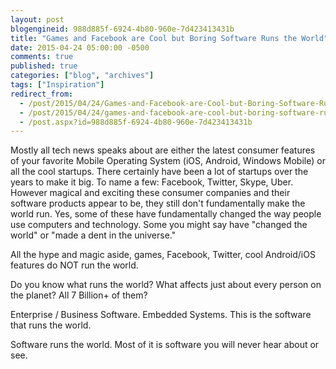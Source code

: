 ```yaml
---
layout: post
blogengineid: 988d885f-6924-4b80-960e-7d423413431b
title: "Games and Facebook are Cool but Boring Software Runs the World"
date: 2015-04-24 05:00:00 -0500
comments: true
published: true
categories: ["blog", "archives"]
tags: ["Inspiration"]
redirect_from: 
  - /post/2015/04/24/Games-and-Facebook-are-Cool-but-Boring-Software-Runs-the-World
  - /post/2015/04/24/games-and-facebook-are-cool-but-boring-software-runs-the-world
  - /post.aspx?id=988d885f-6924-4b80-960e-7d423413431b
---
```

<!-- more -->

Mostly all tech news speaks about are either the latest consumer features of your favorite Mobile Operating System (iOS, Android, Windows Mobile) or all the cool startups. There certainly have been a lot of startups over the years to make it big. To name a few: Facebook, Twitter, Skype, Uber. However magical and exciting these consumer companies and their software products appear to be, they still don't fundamentally make the world run. Yes, some of these have fundamentally changed the way people use computers and technology. Some you might say have "changed the world" or "made a dent in the universe."

All the hype and magic aside, games, Facebook, Twitter, cool Android/iOS features do NOT run the world.

Do you know what runs the world? What affects just about every person on the planet? All 7 Billion+ of them?

Enterprise / Business Software. Embedded Systems. This is the software that runs the world.

Software runs the world. Most of it is software you will never hear about or see.
